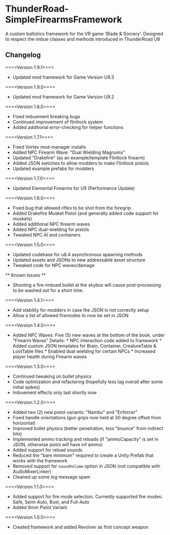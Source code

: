 # ThunderRoad-SimpleFirearmsFramework
A custom ballistics framework for the VR game 'Blade &amp; Sorcery'. Designed to respect the imbue classes and methods introduced in ThunderRoad U8

## Changelog

====Version 1.9.1====
- Updated mod framework for Game Version U9.3

====Version 1.9.0====
- Updated mod framework for Game Version U9.2

====Version 1.8.0====
- Fixed imbuement breaking bugs
- Continued improvement of flintlock system
- Added additional error-checking for helper functions

====Version 1.7.1====
- Fixed Vortex mod-manager installs
- Added NPC Firearm Wave: "Dual Wielding Magnums"
- Updated "Drakefire" (as an example/template Flintlock firearm)
- Added JSON swtiches to allow modders to make Flintlock pistols
- Updated example prefabs for modders

====Version 1.7.0====
- Updated Elemental Firearms for U9 (Performance Update)

====Version 1.6.0====
- Fixed bug that allowed rifles to be shot from the foregrip
- Added Drakefire Musket Pistol (and generally added code support for muskets)
- Added additional NPC firearm waves
- Added NPC dual-wielding for pistols
- Tweaked NPC AI and containers

====Version 1.5.0====
- Updated codebase for u8.4 asynchronous spawning methods
- Updated assets and JSONs to new addressable asset structure
- Tweaked code for NPC waves/damage

 ** Known Issues **
 - Shooting a fire-imbued bullet at the skybox will cause post-processing to be washed out for a short time.

====Version 1.4.1====
- Add stability for modders in case the JSON is not correctly setup
- Allow a list of allowed firemodes to now be set in JSON

====Version 1.4.0====
- Added NPC Waves: Five (5) new waves at the bottom of the book, under "Firearm Waves"
    Details:
        * NPC interaction code added to framework
        * Added custom JSON templates for Brain, Container, CreatureTable & LootTable files
        * Enabled dual wielding for certain NPCs
        * Increased player health during Firearm waves

====Version 1.3.0====
- Continued tweaking on bullet physics
- Code optimization and refactoring (hopefully less lag overall after some initial spikes)
- Imbuement effects only last shortly now

====Version 1.2.0====
- Added two (2) new pistol variants: "Nambu" and "Enforcer"
- Fixed handle orientations (gun grips now held at 30 degree offset from horizontal)
- Improved bullet physics (better penetration, less "bounce" from indirect hits)
- Implemented ammo tracking and reloads (if "ammoCapacity" is set in JSON, otherwise pistol will have inf ammo)
- Added support for reload sounds
- Reduced the "bare minimum" required to create a Unity Prefab that works with the framework
- Removed support for `soundVolume` option in JSON (not compatible with AudioMixerLinker)
- Cleaned up some log message spam

====Version 1.1.0====
- Added support for fire mode selection. Currently supported fire modes: Safe, Semi-Auto, Bust, and Full-Auto
- Added 9mm Pistol Variant

====Version 1.0.0====
- Created framework and added Revolver as first concept weapon
